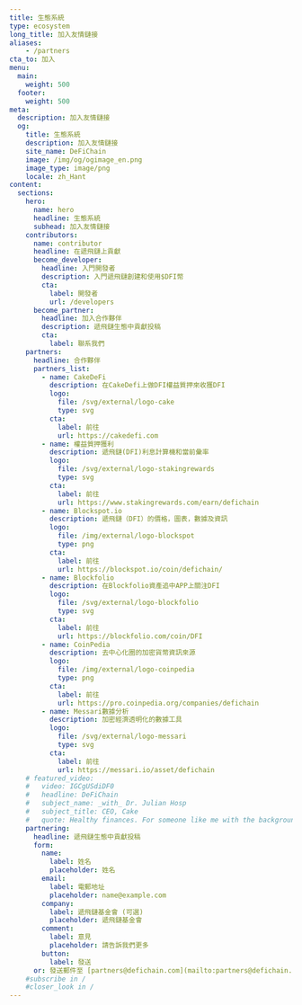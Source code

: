 ```yaml
---
title: 生態系統
type: ecosystem
long_title: 加入友情鏈接
aliases:
    - /partners
cta_to: 加入
menu:
  main:
    weight: 500
  footer:
    weight: 500
meta:
  description: 加入友情鏈接
  og:
    title: 生態系統
    description: 加入友情鏈接
    site_name: DeFiChain
    image: /img/og/ogimage_en.png
    image_type: image/png
    locale: zh_Hant
content:
  sections:
    hero:
      name: hero
      headline: 生態系統
      subhead: 加入友情鏈接
    contributors:
      name: contributor
      headline: 在遞飛鏈上貢獻
      become_developer:
        headline: 入門開發者
        description: 入門遞飛鏈創建和使用$DFI幣
        cta:
          label: 開發者
          url: /developers
      become_partner:
        headline: 加入合作夥伴
        description: 遞飛鏈生態中貢獻投稿
        cta:
          label: 聯系我們
    partners:
      headline: 合作夥伴
      partners_list:
        - name: CakeDeFi
          description: 在CakeDefi上做DFI權益質押來收獲DFI
          logo:
            file: /svg/external/logo-cake
            type: svg
          cta:
            label: 前往
            url: https://cakedefi.com
        - name: 權益質押獲利
          description: 遞飛鏈(DFI)利息計算機和當前彙率
          logo:
            file: /svg/external/logo-stakingrewards
            type: svg
          cta:
            label: 前往
            url: https://www.stakingrewards.com/earn/defichain
        - name: Blockspot.io
          description: 遞飛鏈（DFI）的價格，圖表，數據及資訊
          logo:
            file: /img/external/logo-blockspot
            type: png
          cta:
            label: 前往
            url: https://blockspot.io/coin/defichain/
        - name: Blockfolio
          description: 在Blockfolio資產追中APP上關注DFI
          logo:
            file: /svg/external/logo-blockfolio
            type: svg
          cta:
            label: 前往
            url: https://blockfolio.com/coin/DFI
        - name: CoinPedia
          description: 去中心化圈的加密貨幣資訊來源
          logo:
            file: /img/external/logo-coinpedia
            type: png
          cta:
            label: 前往
            url: https://pro.coinpedia.org/companies/defichain
        - name: Messari數據分析
          description: 加密經濟透明化的數據工具
          logo:
            file: /svg/external/logo-messari
            type: svg
          cta:
            label: 前往
            url: https://messari.io/asset/defichain
    # featured_video:
    #   video: IGCgUSdiDF0
    #   headline: DeFiChain
    #   subject_name: _with_ Dr. Julian Hosp
    #   subject_title: CEO, Cake
    #   quote: Healthy finances. For someone like me with the background at medicine, sounds like _doing the right thing for the people_.
    partnering:
      headline: 遞飛鏈生態中貢獻投稿
      form:
        name:
          label: 姓名
          placeholder: 姓名
        email:
          label: 電郵地址
          placeholder: name@example.com
        company:
          label: 遞飛鏈基金會 (可選)
          placeholder: 遞飛鏈基金會
        comment:
          label: 意見
          placeholder: 請告訴我們更多
        button:
          label: 發送
      or: 發送郵件至 [partners@defichain.com](mailto:partners@defichain.com)
    #subscribe in /
    #closer_look in /
---
```

